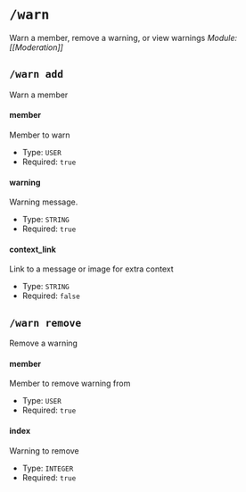 # `/warn`
Warn a member, remove a warning, or view warnings
*Module: [[Moderation]]*
## `/warn add`
Warn a member
#### member
Member to warn
- Type: `USER`
- Required: `true`
#### warning
Warning message.
- Type: `STRING`
- Required: `true`
#### context_link
Link to a message or image for extra context
- Type: `STRING`
- Required: `false`
## `/warn remove`
Remove a warning
#### member
Member to remove warning from
- Type: `USER`
- Required: `true`
#### index
Warning to remove
- Type: `INTEGER`
- Required: `true`